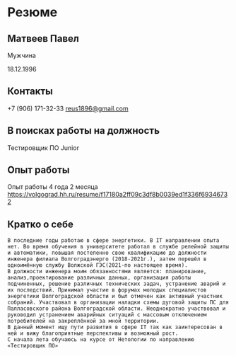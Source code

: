 # Резюме

## Матвеев Павел

Мужчина

18.12.1996

## Контакты

 +7 (906) 171-32-33
reus1896@gmail.com

## В поисках работы на должность

Тестировщик ПО Junior
    
## Опыт работы

Опыт работы 4 года 2 месяца
https://volgograd.hh.ru/resume/f17180a2ff09c3df8b0039ed1f336f69346732

## Кратко о себе

    В последние годы работаю в сфере энергетики. В IT направлении опыта нет. Во время обучения в университете работал в службе релейной защиты и автоматики, повышая постепенно свою квалификацию до должности инженера филиала Волгоградэнерго (2018-2021г.), затем перешёл в одноимённую службу Волжской ГЭС(2021-по настоящее время).
    В должности инженера моим обязанностями является: планирование, анализ,проектирование различных данных, организация работы подчиненных, решение различных технических задач, устранение аварий и их последствий. Принимал участие в форумах молодых специалистов энергетики Волгоградской области и был отмечен как активный участник собраний. Участвовал в организации наладки схемы дуговой защиты ПС для Палласовского района Волгоградской области. Неоднократно участвовал и руководил устранением аварийных ситуаций с массовым отключением потребителей на закреплённой за мной территории.
    В данный момент ищу пути развития в сфере IT так как заинтересован в ней и вижу благоприятные перспективы и возможный рост.
    С начала лета обучаюсь на курсе от Нетологии по направлению «Тестировщик ПО»

    